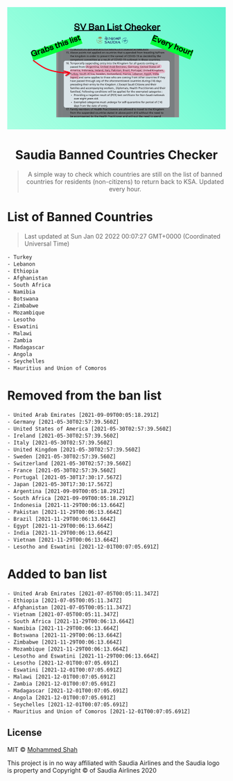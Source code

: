 
<div align="center">
<img src="https://raw.githubusercontent.com/smashah/saudia-banned-country-list-checker/master/assets/bg.png"/>

# Saudia Banned Countries Checker

> A simple way to check which countries are still on the list of banned countries for residents (non-citizens) to return back to KSA.
> Updated every hour.

</div>


# List of Banned Countries
> Last updated at Sun Jan 02 2022 00:07:27 GMT+0000 (Coordinated Universal Time)

    - Turkey
	- Lebanon
	- Ethiopia
	- Afghanistan
	- South Africa
	- Namibia
	- Botswana
	- Zimbabwe
	- Mozambique
	- Lesotho
	- Eswatini
	- Malawi
	- Zambia
	- Madagascar
	- Angola
	- Seychelles
	- Mauritius and Union of Comoros

# Removed from the ban list

    - United Arab Emirates [2021-09-09T00:05:18.291Z]
	- Germany [2021-05-30T02:57:39.560Z]
	- United States of America [2021-05-30T02:57:39.560Z]
	- Ireland [2021-05-30T02:57:39.560Z]
	- Italy [2021-05-30T02:57:39.560Z]
	- United Kingdom [2021-05-30T02:57:39.560Z]
	- Sweden [2021-05-30T02:57:39.560Z]
	- Switzerland [2021-05-30T02:57:39.560Z]
	- France [2021-05-30T02:57:39.560Z]
	- Portugal [2021-05-30T17:30:17.567Z]
	- Japan [2021-05-30T17:30:17.567Z]
	- Argentina [2021-09-09T00:05:18.291Z]
	- South Africa [2021-09-09T00:05:18.291Z]
	- Indonesia [2021-11-29T00:06:13.664Z]
	- Pakistan [2021-11-29T00:06:13.664Z]
	- Brazil [2021-11-29T00:06:13.664Z]
	- Egypt [2021-11-29T00:06:13.664Z]
	- India [2021-11-29T00:06:13.664Z]
	- Vietnam [2021-11-29T00:06:13.664Z]
	- Lesotho and Eswatini [2021-12-01T00:07:05.691Z]

# Added to ban list

    - United Arab Emirates [2021-07-05T00:05:11.347Z]
	- Ethiopia [2021-07-05T00:05:11.347Z]
	- Afghanistan [2021-07-05T00:05:11.347Z]
	- Vietnam [2021-07-05T00:05:11.347Z]
	- South Africa [2021-11-29T00:06:13.664Z]
	- Namibia [2021-11-29T00:06:13.664Z]
	- Botswana [2021-11-29T00:06:13.664Z]
	- Zimbabwe [2021-11-29T00:06:13.664Z]
	- Mozambique [2021-11-29T00:06:13.664Z]
	- Lesotho and Eswatini [2021-11-29T00:06:13.664Z]
	- Lesotho [2021-12-01T00:07:05.691Z]
	- Eswatini [2021-12-01T00:07:05.691Z]
	- Malawi [2021-12-01T00:07:05.691Z]
	- Zambia [2021-12-01T00:07:05.691Z]
	- Madagascar [2021-12-01T00:07:05.691Z]
	- Angola [2021-12-01T00:07:05.691Z]
	- Seychelles [2021-12-01T00:07:05.691Z]
	- Mauritius and Union of Comoros [2021-12-01T00:07:05.691Z]


## License

MIT © [Mohammed Shah](https://github.com/smashah)

This project is in no way affiliated with Saudia Airlines and the Saudia logo is property and Copyright © of Saudia Airlines 2020 
    